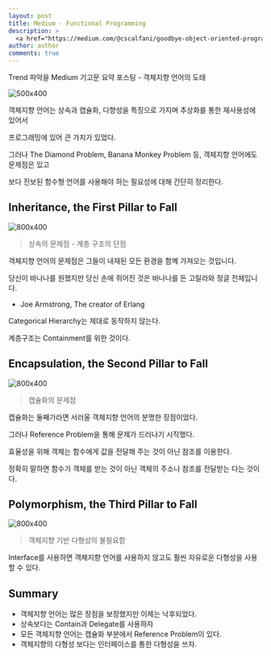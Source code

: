 ```yaml
---
layout: post
title: Medium - Functional Programming
description: >
  <a href="https://medium.com/@cscalfani/goodbye-object-oriented-programming-a59cda4c0e53">원문 링크 - Charles Scalfani</a>
author: author
comments: true
---
```


Trend 파악을 Medium 기고문 요약 포스팅 - 객체지향 언어의 도태

![500x400](https://cdn-images-1.medium.com/max/800/1*cBFSQ9Ytv_D0jwGtpuL5WA.png)


객체지향 언어는 상속과 캡슐화, 다향성을 특징으로 가지며 추상화를 통한 재사용성에 있어서

프로그래밍에 있어 큰 가치가 있었다.

그러나 The Diamond Problem, Banana Monkey Problem 등, 객체지향 언어에도 문제점은 있고

보다 진보된 함수형 언어를 사용해야 하는 필요성에 대해 간단히 정리한다.


## Inheritance, the First Pillar to Fall
![800x400](https://cdn-images-1.medium.com/max/800/1*T2x8IApyIXIs4nNexGryEw.png)

> 상속의 문제점 - 계층 구조의 단점

객체지향 언어의 문제점은 그들이 내재된 모든 환경을 함꼐 가져오는 것입니다.

당신이 바나나를 원했지만 당신 손에 쥐어진 것은 바나나를 든 고릴라와 정글 전체입니다.

- Joe Armstrong, The creator of Erlang

Categorical Hierarchy는 제대로 동작하지 않는다.

계층구조는 Containment를 위한 것이다.

## Encapsulation, the Second Pillar to Fall
![800x400](https://cdn-images-1.medium.com/max/800/1*ta9gcTzwC_RxZxvD7EhlAw.png)

> 캡슐화의 문제점

캡슐화는 둘째가라면 서러울 객체지향 언어의 분명한 장점이었다.

그러나 Reference Problem을 통해 문제가 드러나기 시작했다.

효율성을 위해 객체는 함수에게 값을 전달해 주는 것이 아닌 참조를 이용한다.

정확히 말하면 함수가 객체를 받는 것이 아닌 객체의 주소나 참조를 전달받는 다는 것이다.



## Polymorphism, the Third Pillar to Fall
![800x400](https://cdn-images-1.medium.com/max/800/1*PgDq0T-0PpSd-huvTaZxkw.png)

> 객체지향 기반 다형성의 불필요함

Interface를 사용하면 객체지향 언어를 사용하지 않고도 훨씬 자유로운 다형성을 사용할 수 있다.

## Summary

* 객체지향 언어는 많은 장점을 보장했지만 이제는 낙후되었다.
* 상속보다는 Contain과 Delegate를 사용하자
* 모든 객체지향 언어는 캡슐화 부분에서 Reference Problem이 있다.
* 객체지향의 다형성 보다는 인터페이스를 통한 다형성을 쓰자.
